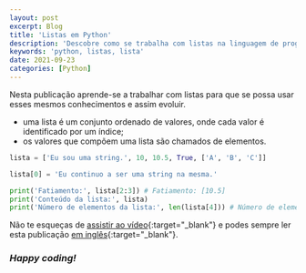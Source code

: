 ```yaml
---
layout: post
excerpt: Blog
title: 'Listas em Python'
description: 'Descobre como se trabalha com listas na linguagem de programação Python. Obtém respostas às tuas dúvidas com a teoria e os exemplos apresentados.'
keywords: 'python, listas, lista'
date: 2021-09-23
categories: [Python]
---
```


Nesta publicação aprende-se a trabalhar com listas para que se possa usar esses mesmos conhecimentos e assim evoluir.

- uma lista é um conjunto ordenado de valores, onde cada valor é identificado por um índice;
- os valores que compõem uma lista são chamados de elementos.

```python
lista = ['Eu sou uma string.', 10, 10.5, True, ['A', 'B', 'C']]

lista[0] = 'Eu continuo a ser uma string na mesma.'

print('Fatiamento:', lista[2:3]) # Fatiamento: [10.5]
print('Conteúdo da lista:', lista)
print('Número de elementos da lista:', len(lista[4])) # Número de elementos da lista: 3
```

Não te esqueças de [assistir ao vídeo](https://youtu.be/YPjiLWtky60){:target="\_blank"} e podes sempre ler esta publicação [em inglês](https://nelsonsilvadev.com/blog/20210923/lists-in-python/){:target="\_blank"}.

### _Happy coding!_
